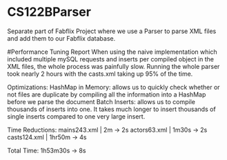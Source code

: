 # CS122BParser
Separate part of Fabflix Project where we use a Parser
to parse XML files and add them to our Fabflix database.

#Performance Tuning Report
When using the naive implementation which included multiple mySQL requests
and inserts per compiled object in the XML files, the whole process was painfully
slow. Running the whole parser took nearly 2 hours with the casts.xml taking up 95%
of the time. 

Optimizations:
HashMap in Memory: allows us to quickly check whether or not files are duplicate by compiling all the information into a HashMap before we parse the document
Batch Inserts: allows us to compile thousands of inserts into one. It takes much longer to insert thousands of single inserts compared to one very large insert.

Time Reductions:
mains243.xml |  2m -> 2s
actors63.xml |	1m30s -> 2s
casts124.xml |	1hr50m -> 4s

Total Time: 1h53m30s -> 8s
